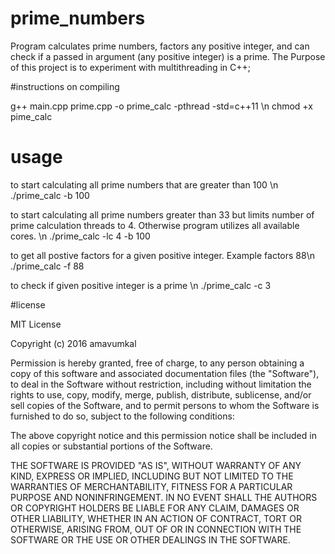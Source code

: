 # prime_numbers

Program calculates prime numbers, factors any positive integer, and can check if a passed in argument (any positive integer) is a prime. 
The Purpose of this project is to experiment with multithreading in C++; 

#instructions on compiling

g++ main.cpp  prime.cpp -o prime_calc -pthread -std=c++11 \n
chmod +x pime_calc

# usage 

to start calculating all prime numbers that are greater than 100 \n
./prime_calc -b 100 

to start calculating all prime numbers greater than 33 but limits number of prime calculation threads to 4. Otherwise program utilizes all available cores. \n
./prime_calc -lc 4 -b 100 

to get all postive factors for a given positive integer. Example factors 88\n 
./prime_calc -f 88 

to check if given positive integer is a prime \n
./prime_calc -c 3

#license 

MIT License

Copyright (c) 2016 amavumkal

Permission is hereby granted, free of charge, to any person obtaining a copy
of this software and associated documentation files (the "Software"), to deal
in the Software without restriction, including without limitation the rights
to use, copy, modify, merge, publish, distribute, sublicense, and/or sell
copies of the Software, and to permit persons to whom the Software is
furnished to do so, subject to the following conditions:

The above copyright notice and this permission notice shall be included in all
copies or substantial portions of the Software.

THE SOFTWARE IS PROVIDED "AS IS", WITHOUT WARRANTY OF ANY KIND, EXPRESS OR
IMPLIED, INCLUDING BUT NOT LIMITED TO THE WARRANTIES OF MERCHANTABILITY,
FITNESS FOR A PARTICULAR PURPOSE AND NONINFRINGEMENT. IN NO EVENT SHALL THE
AUTHORS OR COPYRIGHT HOLDERS BE LIABLE FOR ANY CLAIM, DAMAGES OR OTHER
LIABILITY, WHETHER IN AN ACTION OF CONTRACT, TORT OR OTHERWISE, ARISING FROM,
OUT OF OR IN CONNECTION WITH THE SOFTWARE OR THE USE OR OTHER DEALINGS IN THE
SOFTWARE. 






